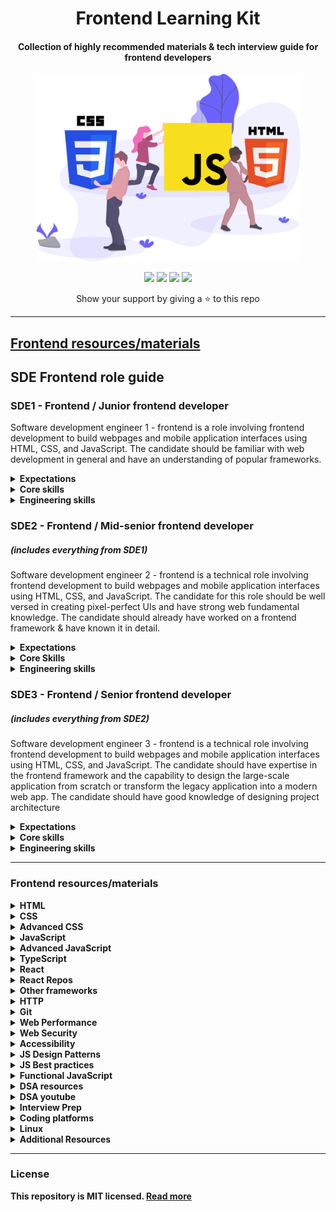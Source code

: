 <h1 align="center">Frontend Learning Kit</h1>
<h4 align="center">Collection of highly recommended materials & tech interview guide for frontend developers</h3>
<div align="center">
  <img src="./frontend.svg" height="300px" />
  <p>
    <a name="stars"><img src="https://img.shields.io/github/stars/sadanandpai/frontend-learning-kit?style=for-the-badge"></a>
    <a name="forks"><img src="https://img.shields.io/github/forks/sadanandpai/frontend-learning-kit?logoColor=green&style=for-the-badge"></a>
    <a name="contributions"><img src="https://img.shields.io/github/contributors/sadanandpai/frontend-learning-kit?logoColor=green&style=for-the-badge"></a>
    <a name="license"><img src="https://img.shields.io/github/license/sadanandpai/frontend-learning-kit?style=for-the-badge"></a>
  </p>
  Show your support by giving a ⭐ to this repo
</div>

---
## [Frontend resources/materials](https://github.com/sadanandpai/frontend-learning-kit#frontend-resourcesmaterials)
## SDE Frontend role guide

### SDE1 - Frontend / Junior frontend developer

Software development engineer 1 - frontend is a role involving frontend development to build webpages and mobile application interfaces using HTML, CSS, and JavaScript. The candidate should be familiar with web development in general and have an understanding of popular frameworks.

<details>
  <summary><strong>Expectations</strong></summary>

  - Hands-on knowledge of HTML, CSS to design the web pages
  - Understanding of core JavaScript concepts and implementation knowledge
  - Debugging skills & developer tools usage
  - Clarity on synchronous & asynchronous program flows
  - Good problem solving and programming skills
  - Knowledge of version control systems such as Git
  - Interest and ability to work on the given tech stack
  - Mindset to work in collaboration and inclusion
</details>

<details>
  <summary><strong>Core skills</strong></summary>

  - Fundamental knowledge of HTML5, CSS, JavaScript syntaxes and their usage
  - Understanding of doctype, structure, meta info, tags, elements levels, etc.
  - Knowledge of DOM, storage mechanisms, form handling, etc.
  - Experience in loading of external scripts & styles, event handling, etc.
  - Understanding of specificity, cascading, CSS selectors, etc.
  - Knowledge of box model, positioning, display methods, etc.
  - Experience in any CSS library/framework
  - Understanding of variables, primitives, operators, scopes, context, etc.
  - Knowledge of timeouts, callbacks, promises, browser API, etc.
  - Hands-on experience of ES6 and newer syntaxes
  - Familiarity with any JS library/framework
</details>

<details>
  <summary><strong>Engineering skills</strong></summary>

  - Fundamental knowledge of programming along with most used data structures
  - Experience in solving most commonly known practical challenges/algorithms
  - Knowledge of request-response model, HTTP basics, asynchronous programming
  - Understanding of browser internals, session, server-side communication
  - Familiarity of working on tools such as Git, code editor, deployment, etc.
</details>

### SDE2 - Frontend / Mid-senior frontend developer 
##### (includes everything from SDE1)

Software development engineer 2 - frontend is a technical role involving frontend development to build webpages and mobile application interfaces using HTML, CSS, and JavaScript. The candidate for this role should be well versed in creating pixel-perfect UIs and have strong web fundamental knowledge. The candidate should already have worked on a frontend framework & have known it in detail.

<details>
  <summary><strong>Expectations</strong></summary>

  - Building pixel-perfect web apps using HTML, CSS, or libraries
  - Strong in core JavaScript and knowledge of common design patterns
  - Interest and ability to adapt quickly to any framework used in the company
  - Extensive knowledge and hands-on in debugging
  - Capability to implement frontend best practices and standards
  - Ability to handle the projects from scratch and refactor the codebase
  - In-depth knowledge of any one of the popular frontend frameworks
  - Ability to guide and support junior developers
</details>

<details>
  <summary><strong>Core Skills</strong></summary>

  - Strong fundamental knowledge of HTML5, CSS, JavaScript syntaxes and their usage
  - In-depth knowledge of CRP, storage mechanisms, form handling, etc.
  - Good understanding of accessibility, SEO, DOM manipulations, etc.
  - Excellence in responsive design, modern layouts, stacking context, etc.
  - Knowledge of cross-browser compatibilities, transitions, animations, etc.
  - Expertise in async flows using promises, async-await, generators, requestAnimationFrame, etc.
  - In-depth knowledge of closures, prototypes, modules, etc.
  - Good hands-on experience in CSS library/framework, SASS, CSS in JS, etc.
  - Extensive knowledge of a JS library/framework
</details>

<details>
  <summary><strong>Engineering skills</strong></summary>

  - Expertise in version management systems such as Git
  - Strong programming knowledge and ability to solve various problems using efficient techniques
  - Knowledge of building performant, accessible & secure web applications
  - Hands-on experience of state management, internationalization, TypeScript, unit testing, etc.
  - Familiarity of SSR, web components, node packages, docker, cloud services, etc.
  - Ability to write clean code and follow the industry best standards
</details>

### SDE3 - Frontend / Senior frontend developer
##### (includes everything from SDE2)

Software development engineer 3 - frontend is a technical role involving frontend development to build webpages and mobile application interfaces using HTML, CSS, and JavaScript. The candidate should have expertise in the frontend framework and the capability to design the large-scale application from scratch or transform the legacy application into a modern web app. The candidate should have good knowledge of designing project architecture

<details>
  <summary><strong>Expectations</strong></summary>

  - Expertise in HTML5, CSS, JavaScript to deliver the web apps
  - Expertise in delivering secure, accessible, performant web application
  - Extensive knowledge and hands-on experience in debugging complex code bases
  - Good Knowledge of cloud services & CI/CD tools
  - Knowledge of structuring and architecting small scale to large scale projects
  - Capability to implement frontend best practices and update with trends in the frontend community
  - Ability to manage and guide team technically
</details>

<details>
  <summary><strong>Core skills</strong></summary>

  - Expertise in advanced JavaScript and design patterns
  - Expertise and in-depth knowledge of JS frameworks
  - Advanced knowledge of CSS and different CSS libraries
  - Strong understanding of performance metrics, service workers, web workers, progressive web apps, etc.
  - Strong understanding of TypeScript, Webpack, web components, functional/reactive programming, etc.
  - Experience in working on various industry tools such as docker, storybook, GraphQL, etc.
</details>

<details>
  <summary><strong>Engineering skills</strong></summary>

  - In-depth knowledge of project migration, TDD, micro frontend, CI/CD, etc.
  - Experience in setting up the project from scratch with various Linters & tool integration
  - Knowledge of building highly scalable and maintainable web apps along with architecture
  - Capability to explore various tech stacks & decide the suitable tech stack
  - Understanding of building custom libraries, packages, and frameworks
  - Ability to explore the technologies and trends to keep the project standards up to date
</details>

---

### Frontend resources/materials

<details>
  <summary><strong>HTML</strong></summary>
  
  - 📗 [MDN HTML](https://developer.mozilla.org/en-US/docs/Web/HTML)
</details>

<details>
  <summary><strong>CSS</strong></summary>
  
  - 📗 [MDN CSS](https://developer.mozilla.org/en-US/docs/Web/CSS)
  - 📗 [Web Dev](https://web.dev/learn/css/)
  - 🎥 [CSS Complete Guide - Udemy](https://www.udemy.com/course/css-the-complete-guide-incl-flexbox-grid-sass/)
  - 📘 [CSS for JS developers](https://css-for-js.dev/)
</details>

<details>
  <summary><strong>Advanced CSS</strong></summary>

  - 📘 [Debugging CSS](https://debuggingcss.com/)
  - 🎥 [CSS Demystified](https://cssdemystified.com/)
</details>

<details>
  <summary><strong>JavaScript</summary></summary>

  - 📗 [Eloquent JavaScript](https://eloquentjavascript.net/)
  - 📗 [JavaScript Info](https://javascript.info/)
  - 📘 [JavaScript for Impatient Programmers](https://exploringjs.com/impatient-js/toc.html)
  - 📘 [Just Javascript](https://justjavascript.com/)
  - 🎥 [Complete JavaScript](https://www.udemy.com/course/the-complete-javascript-course/)
  - 🎥 [Javascript Complete Guide](https://www.udemy.com/course/javascript-the-complete-guide-2020-beginner-advanced/)
</details>

<details>
  <summary><strong>Advanced JavaScript</summary></summary>

  - 📗 [You don't know JS](https://github.com/getify/You-Dont-Know-JS)
  - 📗 [Secrets of the JavaScript Ninja](https://www.manning.com/books/secrets-of-the-javascript-ninja-second-edition)
  - 📘 [Deep JavaScript](https://exploringjs.com/deep-js/toc.html)
  - 📘 [Professional JavaScript for Web developers](https://www.oreilly.com/library/view/professional-javascript-for/9781119366447/)
  - 🎥 [Deep JavaScript Foundations](https://frontendmasters.com/courses/deep-javascript-v3/)
  - 🎥 [JavaScript Hard Parts](https://frontendmasters.com/courses/javascript-hard-parts-v2/)
  - 🎥 [JavaScript: Understanding the Weird Parts](https://www.udemy.com/course/understand-javascript/)
</details>

<details>
  <summary><strong>TypeScript</summary></summary>

  - 📗 [TypeScript Deepdive](https://basarat.gitbook.io/typescript/)
  - 📗 [Tackling TypeScript](https://exploringjs.com/tackling-ts/index.html)
  - 📘 [Programming TypeScript](https://www.oreilly.com/library/view/programming-typescript/9781492037644/)
  - 🎥 [Understanding typescript](https://www.udemy.com/course/understanding-typescript/)
  - 🎥 [TypeScript Course by ui.dev](https://ui.dev/typescript/)
</details>

<details>
  <summary><strong>React</summary></summary>

  - 🎥 [React Redux](https://www.udemy.com/course/react-redux/)
  - 🎥 [Epic React](https://epicreact.dev/)
  - 📗 [ReactJS docs (beta)](https://beta.reactjs.org/)
</details>

<details>
  <summary><strong>React Repos</summary></summary>

  - 📁 [React TypeScript Cheatsheet](https://github.com/typescript-cheatsheets/react)
  - 📁 [React explanation by visual block](https://github.com/Bogdan-Lyashenko/Under-the-hood-ReactJS)
  - 📁 [Bulletproof React](https://github.com/alan2207/bulletproof-react)
  - 📁 [Under the hood](https://github.com/Bogdan-Lyashenko/Under-the-hood-ReactJS)
</details>

<details>
  <summary><strong>Other frameworks</summary></summary>

  - 🎥 [NextJS](https://www.udemy.com/course/nextjs-react-the-complete-guide/)
  - 🎥 [Angular](https://www.udemy.com/course/the-complete-guide-to-angular-2/)
  - 🎥 [Vue:Complete guide](https://www.udemy.com/course/vuejs-2-the-complete-guide/)
  - 🎥 [Sveltejs: Complete Guide](https://www.udemy.com/course/sveltejs-the-complete-guide/)
</details>

<details>
  <summary><strong>HTTP</summary></summary>

  - 📗 [MDN HTTP](https://developer.mozilla.org/en-US/docs/Web/HTTP)
  - 📘 [HTTP2 in Action](https://livebook.manning.com/book/http2-in-action/about-this-book/)
</details>

<details>
  <summary><strong>Git</summary></summary>

  - 📗 [Become a git guru](https://www.atlassian.com/git/tutorials)
  - 📗 [Pro Git](https://git-scm.com/book/en/v2)
</details>

<details>
  <summary><strong>Web Performance</summary></summary>

  - 📗 [MDN Performance](https://developer.mozilla.org/en-US/docs/Learn/Performance)
  - 📗 [Web Dev Performance](https://web.dev/learn/#performance)
  - 📗 [Google Dev - Performance](https://developers.google.com/web/fundamentals/performance/get-started)
  - 📗 [Smashing Magezine - Performance](https://www.smashingmagazine.com/guides/performance/)
  - 🎥 [Web Performance Fundamentals](https://frontendmasters.com/courses/web-perf/)
</details>

<details>
  <summary><strong>Web Security</summary></summary>

  - 🎥 [Web Security](https://frontendmasters.com/courses/web-security/)
</details>

<details>
  <summary><strong>Accessibility</summary></summary>

  - 🎥 [Accessibility in JavaScript Applications](https://frontendmasters.com/courses/javascript-accessibility/)
  - 🎥 [Develop Accessible Web Apps with React](https://egghead.io/courses/develop-accessible-web-apps-with-react)
</details>

<details>
  <summary><strong>JS Design Patterns</summary></summary>

  - 📗 [JS Design Patterns](https://addyosmani.com/resources/essentialjsdesignpatterns/book/)
  - 📁 [Design Patterns for Humans](https://github.com/kamranahmedse/design-patterns-for-humans)
</details>

<details>
  <summary><strong>JS Best practices</summary></summary>

  - 📘 [Refactoring JavaScript](https://refactoringjs.com/files/refactoring-javascript.pdf)
  - 🎥 [Writing Clean Code](https://www.udemy.com/course/writing-clean-code/)
  - 📘 [The art of unit testing](https://www.manning.com/books/the-art-of-unit-testing-third-edition)
</details>

<details>
  <summary><strong>Functional JavaScript</summary></summary>

  - 📗 [Mostly adequate Guide](https://mostly-adequate.gitbook.io/mostly-adequate-guide/)
  - 📗 [Functional Light JavaScript](https://aguru.gitbooks.io/functional-light-javascript/content/)
  - 🎥 [Functional JavaScript](https://frontendmasters.com/courses/functional-javascript-v3/)
</details>

<details>
  <summary><strong>DSA resources</summary></summary>

  - 📘 [Grokking Algorithms](https://www.manning.com/books/grokking-algorithms)
  - 📘 [The Algorithm Design Manual](https://www.amazon.com/gp/product/3030542556/)
  - 📘 [Cracking Coding Interview](https://www.amazon.com/Cracking-Coding-Interview-Programming-Questions/dp/0984782850)
  - 📁 [Javascript Algo](https://github.com/trekhleb/javascript-algorithms)
  - 🎥 [DataStructues Algorithms](https://frontendmasters.com/courses/data-structures-algorithms/)
  - 🎥 [Practical Algorithms](https://frontendmasters.com/courses/practical-algorithms/)
  - 🎥 [JavaScript Algorithms fundamentals](https://pro.academind.com/p/javascript-algorithms-the-fundamentals)
</details>

<details>
  <summary><strong>DSA youtube</summary></summary>

  - 🎥 [Adbul Bari](https://www.youtube.com/watch?v=0IAPZzGSbME&list=PLDN4rrl48XKpZkf03iYFl-O29szjTrs_O)
  - 🎥 [Jenny's Lectures](https://www.youtube.com/watch?v=AT14lCXuMKI&list=PLdo5W4Nhv31bbKJzrsKfMpo_grxuLl8LU)
  - 🎥 [Gaurav Sen](https://www.youtube.com/channel/UCRPMAqdtSgd0Ipeef7iFsKw)
  - 🎥 [Tushar Roy - Coding Made Simple](https://www.youtube.com/channel/UCZLJf_R2sWyUtXSKiKlyvAw)
  - 🎥 [Rachit Jain](https://www.youtube.com/channel/UC9fDC_eBh9e_bogw87DbGKQ)
</details>

<details>
  <summary><strong>Interview Prep</summary></summary>

  - 📁 [Front End Interview Handbook](https://github.com/yangshun/front-end-interview-handbook)
  - 📁 [JavaScript Interview Questions](https://github.com/sudheerj/javascript-interview-questions)
  - 📁 [JavaScript Code Challenges](https://github.com/sadanandpai/javascript-code-challenges)
  - 📁 [React Interview Questions](https://github.com/sudheerj/reactjs-interview-questions)
  - 📁 [Tech Interview Handbook](https://github.com/yangshun/tech-interview-handbook)
  - 📁 [JavaScript Questions MCQ](https://github.com/lydiahallie/javascript-questions)
  - 📁 [FreeCodeCamp Interview Prep](https://github.com/freeCodeCamp/freeCodeCamp/tree/main/curriculum/challenges/english/10-coding-interview-prep)
  - 🎥 [Namaste JavaScript](https://www.youtube.com/watch?v=pN6jk0uUrD8&list=PLlasXeu85E9cQ32gLCvAvr9vNaUccPVNP)
</details>

<details>
  <summary><strong>Coding platforms</summary></summary>

  - 🚉 [Leetcode](https://leetcode.com/)
  - 🚉 [Hackerrank](https://www.hackerrank.com/)
</details>

<details>
  <summary><strong>Linux</summary></summary>

  - 📗 [Linux Journey](https://linuxjourney.com/)
  - 🎥 [Edureka](https://www.youtube.com/watch?v=Wgi-OfbP2Gw)
</details>

<details>
  <summary><strong>Additional Resources</summary></summary>

  - 🎙 [JS Party podcast](https://jsparty.fm/)
  - 📗 [JavaScript 30](https://javascript30.com/)
  - 📗 [Git Explorer](https://gitexplorer.com/)
  - 📗 [FreeCodeCamp React Challange](https://www.freecodecamp.org/learn/front-end-development-libraries/react/)
  - 📗 [React Coding Challange](https://github.com/alexgurr/react-coding-challenges/)
  - 📗 [React by Example](https://reactbyexample.github.io/)
  - 📗 [React Cheatsheet](https://devhints.io/react)
  - 📗 [React Patterns](https://reactpatterns.com/)
  - 📗 [Tao Of React](https://alexkondov.com/tao-of-react/)
  - 🎥 [Scrimba - Learn React for free interactively](https://scrimba.com/learn/learnreact)
</details>

---

### License

This repository is MIT licensed. [Read more](./LICENSE)
